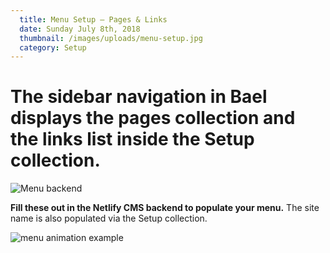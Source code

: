 ```yaml
---
  title: Menu Setup — Pages & Links
  date: Sunday July 8th, 2018
  thumbnail: /images/uploads/menu-setup.jpg
  category: Setup
---
```


# The sidebar navigation in Bael displays the pages collection and the links list inside the Setup collection.

![Menu backend](/images/uploads/menubackend.png)

**Fill these out in the Netlify CMS backend to populate your menu.** The site name is also populated via the Setup collection.

![menu animation example](/images/uploads/menu-animation-cropped.gif)
